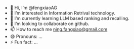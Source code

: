 - 👋 Hi, I’m @fengxiaoAG
- 👀 I’m interested in Information Retrival technology.
- 🌱 I’m currently learning LLM based ranking and recalling.
- 💞️ I’m looking to collaborate on github.
- 📫 How to reach me ning.fangxiao@gmail.com
- 😄 Pronouns: ...
- ⚡ Fun fact: ...

<!---
fengxiaoAG/fengxiaoAG is a ✨ special ✨ repository because its `README.md` (this file) appears on your GitHub profile.
You can click the Preview link to take a look at your changes.
--->

